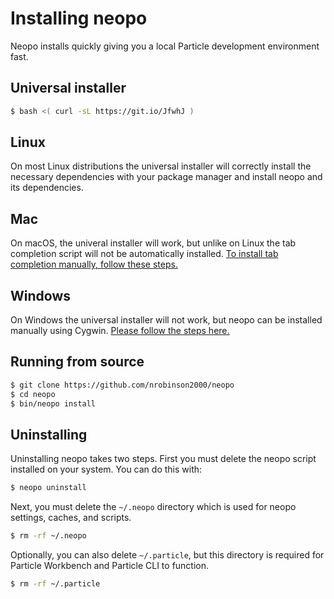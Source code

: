 # Installing neopo

Neopo installs quickly giving you a local Particle development environment fast.

## Universal installer

```bash
$ bash <( curl -sL https://git.io/JfwhJ )
```

## Linux

On most Linux distributions the universal installer will correctly install the necessary dependencies with your package manager and install neopo and its dependencies.

## Mac

On macOS, the univeral installer will work, but unlike on Linux the tab completion script will not be automatically installed. [To install tab completion manually, follow these steps.](../full-docs#tab-completion)

## Windows

On Windows the universal installer will not work, but neopo can be installed manually using Cygwin. [Please follow the steps here.](../windows.md)

## Running from source

```bash
$ git clone https://github.com/nrobinson2000/neopo
$ cd neopo
$ bin/neopo install
```

## Uninstalling

Uninstalling neopo takes two steps. First you must delete the neopo script installed on your system. You can do this with:

```bash
$ neopo uninstall
```

Next, you must delete the `~/.neopo` directory which is used for neopo settings, caches, and scripts.

```bash
$ rm -rf ~/.neopo
```

Optionally, you can also delete `~/.particle`, but this directory is required for Particle Workbench and Particle CLI to function.

```bash
$ rm -rf ~/.particle
```